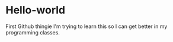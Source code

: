 # Hello-world
First Github thingie
I'm trying to learn this so I can get better in my programming classes.
